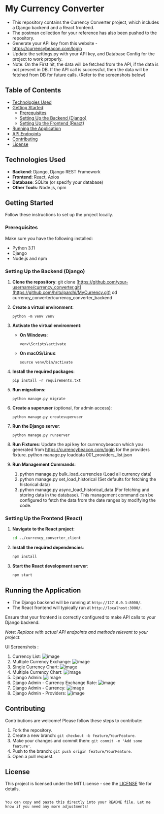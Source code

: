 # My Currency Converter

- This repository contains the Currency Converter project, which includes a Django backend and a React frontend. 
- The postman collection for your reference has also been pushed to the repository.
- Generate your API key from this website - https://currencybeacon.com/login
- Update the settings.py with your API key, and Database Config for the project to work properly.
- Note: On the First hit, the data will be fetched from the API, if the data is not present in DB. If the API call is successful, then the data will be fetched from DB for future calls. (Refer to the screenshots below)
  
## Table of Contents

- [Technologies Used](#technologies-used)
- [Getting Started](#getting-started)
  - [Prerequisites](#prerequisites)
  - [Setting Up the Backend (Django)](#setting-up-the-backend-django)
  - [Setting Up the Frontend (React)](#setting-up-the-frontend-react)
- [Running the Application](#running-the-application)
- [API Endpoints](#api-endpoints)
- [Contributing](#contributing)
- [License](#license)

## Technologies Used

- **Backend**: Django, Django REST Framework
- **Frontend**: React, Axios
- **Database**: SQLite (or specify your database)
- **Other Tools**: Node.js, npm

## Getting Started

Follow these instructions to set up the project locally.

### Prerequisites

Make sure you have the following installed:

- Python 3.11
- Django
- Node.js and npm

### Setting Up the Backend (Django)

1. **Clone the repository**:
   git clone [https://github.com/your-username/currency_converter.git](https://github.com/hritulpardhi/MyCurrency.git)
   cd currency_converter/currency_converter_backend
  

2. **Create a virtual environment**:
   ```
   python -m venv venv
   ```

3. **Activate the virtual environment**:

   - **On Windows**:
     ```
     venv\Scripts\activate
     ```

   - **On macOS/Linux**:
     ```
     source venv/bin/activate
     ```

4. **Install the required packages**:
   ```
   pip install -r requirements.txt
   ```

5. **Run migrations**:
   ```
   python manage.py migrate
   ```

6. **Create a superuser** (optional, for admin access):
   ```
   python manage.py createsuperuser
   ```

7. **Run the Django server**:
   ```
   python manage.py runserver
   ```
8. **Run Fixtures**:
   Update the api key for currencybeacon which you generated from https://currencybeacon.com/login for the providers fixture.
   python manage.py loaddata 001_providers_list.json

9. **Run Management Commands**:
     1. python manage.py bulk_load_currencies (Load all currency data)
     2. python manage.py set_load_historical (Set defaults for fetching the historical data)
     3. python manage.py async_load_historical_data (For fetching and storing data in the database). This management command can be configured to fetch the data from the date ranges by modifying the code. 

### Setting Up the Frontend (React)

1. **Navigate to the React project**:
   ```bash
   cd ../currency_converter_client
   ```

2. **Install the required dependencies**:
   ```bash
   npm install
   ```

3. **Start the React development server**:
   ```bash
   npm start
   ```

## Running the Application

- The Django backend will be running at `http://127.0.0.1:8000/`.
- The React frontend will typically run at `http://localhost:3000/`.

Ensure that your frontend is correctly configured to make API calls to your Django backend.


*Note: Replace with actual API endpoints and methods relevant to your project.*

UI Screenshots :
1. Currency List:
   ![image](https://github.com/user-attachments/assets/fe763024-3cba-4de6-95cc-8a5e4d9ea50c)
2. Multiple Currency Exchange:
   ![image](https://github.com/user-attachments/assets/9abc1436-9d29-4ff6-ad21-27d035c9ddf4)
3. Single Currency Chart:
   ![image](https://github.com/user-attachments/assets/ea0e7968-fb89-4da5-b2c4-8ccbb4aef92c)
4. Multiple Currency Chart:
   ![image](https://github.com/user-attachments/assets/edb447c0-da06-4863-a599-9bdbdcc0da81)
5. Django Admin:
   ![image](https://github.com/user-attachments/assets/724cf968-90db-4e3b-b197-1b73173bcdea)
6. Django Admin - Currency Exchange Rate:
   ![image](https://github.com/user-attachments/assets/f0641ee7-bcb3-4ec2-90ba-2d825eef65b6)
7. Django Admin - Currency:
   ![image](https://github.com/user-attachments/assets/5f9fd20b-8eb0-4847-8cea-cd5359d77b84)
8. Django Admin - Providers:
   ![image](https://github.com/user-attachments/assets/d05e67ef-f83d-4b7c-bb33-335494a5c778)


## Contributing

Contributions are welcome! Please follow these steps to contribute:

1. Fork the repository.
2. Create a new branch: `git checkout -b feature/YourFeature`.
3. Make your changes and commit them: `git commit -m 'Add some feature'`.
4. Push to the branch: `git push origin feature/YourFeature`.
5. Open a pull request.

## License

This project is licensed under the MIT License - see the [LICENSE](LICENSE) file for details.
```

You can copy and paste this directly into your README file. Let me know if you need any more adjustments!
